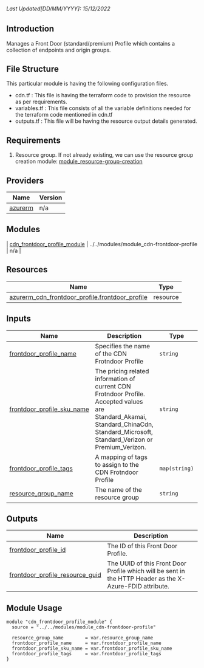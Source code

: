<!-- BEGIN_TF_DOCS -->
###### Last Updated[DD/MM/YYYY]: 15/12/2022
## Introduction

Manages a Front Door (standard/premium) Profile which contains a collection of endpoints and origin groups.

## File Structure 

This particular module is having the following configuration files.
- cdn.tf : This file is having the terraform code to provision the resource as per requirements.
- variables.tf : This file consists of all the variable definitions needed for the terraform code mentioned in cdn.tf
- outputs.tf : This file will be having the resource output details generated.

## Requirements

1. Resource group. If not already existing, we can use the resource group creation module:
   [module_resource-group-creation](https://dev.azure.com/EYFSDigitalEngineering/EY%20-%20Cloud%20Infrastructure%20Library%20(CIL)/_git/Azure_CIL?path=/modules/module_resource-group-creation)

## Providers

| Name | Version |
|------|---------|
| <a name="provider_azurerm"></a> [azurerm](#provider\_azurerm) | n/a |

## Modules

| <a name="module_cdn_frontdoor_profile_module"></a> [cdn\_frontdoor\_profile\_module](#module\_cdn\_frontdoor\_profile\_module) | ../../modules/module_cdn-frontdoor-profile | n/a |

## Resources

| Name | Type |
|------|------|
| [azurerm_cdn_frontdoor_profile.frontdoor_profile](https://registry.terraform.io/providers/hashicorp/azurerm/latest/docs/resources/cdn_frontdoor_profile) | resource |

## Inputs

| Name | Description | Type | Default | Required |
|------|-------------|------|---------|:--------:|
| <a name="input_frontdoor_profile_name"></a> [frontdoor\_profile\_name](#input\_frontdoor\_profile\_name) | Specifies the name of the CDN Frotndoor Profile | `string` | n/a | yes |
| <a name="input_frontdoor_profile_sku_name"></a> [frontdoor\_profile\_sku\_name](#input\_frontdoor\_profile\_sku\_name) | The pricing related information of current CDN Frotndoor Profile. Accepted values are Standard\_Akamai, Standard\_ChinaCdn, Standard\_Microsoft, Standard\_Verizon or Premium\_Verizon. | `string` | n/a | yes |
| <a name="input_frontdoor_profile_tags"></a> [frontdoor\_profile\_tags](#input\_frontdoor\_profile\_tags) | A mapping of tags to assign to the CDN Frotndoor Profile | `map(string)` | n/a | yes |
| <a name="input_resource_group_name"></a> [resource\_group\_name](#input\_resource\_group\_name) | The name of the resource group | `string` | n/a | yes |

## Outputs

| Name | Description |
|------|-------------|
| <a name="output_frontdoor_profile_id"></a> [frontdoor\_profile\_id](#output\_frontdoor\_profile\_id) | The ID of this Front Door Profile. |
| <a name="output_frontdoor_profile_resource_guid"></a> [frontdoor\_profile\_resource\_guid](#output\_frontdoor\_profile\_resource\_guid) | The UUID of this Front Door Profile which will be sent in the HTTP Header as the X-Azure-FDID attribute. |

## Module Usage

```
module "cdn_frontdoor_profile_module" {
  source = "../../modules/module_cdn-frontdoor-profile"

  resource_group_name        = var.resource_group_name
  frontdoor_profile_name     = var.frontdoor_profile_name
  frontdoor_profile_sku_name = var.frontdoor_profile_sku_name
  frontdoor_profile_tags     = var.frontdoor_profile_tags
}
```
<!-- END_TF_DOCS -->